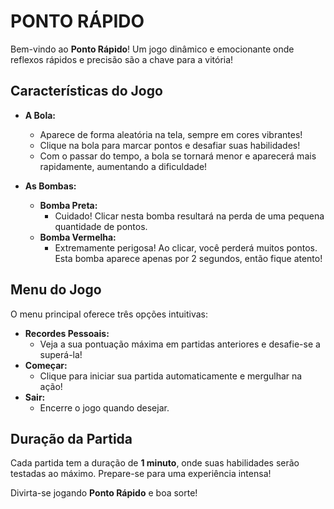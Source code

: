# **PONTO RÁPIDO**

Bem-vindo ao **Ponto Rápido**! Um jogo dinâmico e emocionante onde reflexos rápidos e precisão são a chave para a vitória!

## **Características do Jogo**

- **A Bola:** 
  - Aparece de forma aleatória na tela, sempre em cores vibrantes!
  - Clique na bola para marcar pontos e desafiar suas habilidades!
  - Com o passar do tempo, a bola se tornará menor e aparecerá mais rapidamente, aumentando a dificuldade!

- **As Bombas:**
  - **Bomba Preta:** 
    - Cuidado! Clicar nesta bomba resultará na perda de uma pequena quantidade de pontos.
  - **Bomba Vermelha:** 
    - Extremamente perigosa! Ao clicar, você perderá muitos pontos. Esta bomba aparece apenas por 2 segundos, então fique atento!

## **Menu do Jogo**

O menu principal oferece três opções intuitivas:
- **Recordes Pessoais:** 
  - Veja a sua pontuação máxima em partidas anteriores e desafie-se a superá-la!
- **Começar:** 
  - Clique para iniciar sua partida automaticamente e mergulhar na ação!
- **Sair:** 
  - Encerre o jogo quando desejar.

## **Duração da Partida**

Cada partida tem a duração de **1 minuto**, onde suas habilidades serão testadas ao máximo. Prepare-se para uma experiência intensa!

Divirta-se jogando **Ponto Rápido** e boa sorte!


